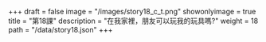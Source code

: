 +++
draft = false 
image = "/images/story18_c_t.png" 
showonlyimage = true 
title = "第18課" 
description = "在我家裡，朋友可以玩我的玩具嗎?"
weight = 18 
path = "/data/story18.json" 
+++
